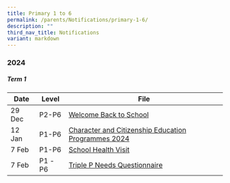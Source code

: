 ```yaml
---
title: Primary 1 to 6
permalink: /parents/Notifications/primary-1-6/
description: ""
third_nav_title: Notifications
variant: markdown
---
```

### **2024**

##### Term 1

| Date| Level|File | 
| -------- | -------- | -------- | 
|29 Dec|P2-P6|[Welcome Back to School](/files/Notification%202024/P1%20to%206/Welcome_Back_to_School___COE_2024.pdf)|
|12 Jan|P1-P6|[Character and Citizenship Education Programmes 2024](/files/Notification%202024/P1%20to%206/Welcome_Back_to_School___COE_2024.pdf)|
|7 Feb |P1-P6|[School Health Visit](/files/Notification%202024/P1%20to%206/Annex_A_School_Health_Visit.pdf)|
|7 Feb| P1 -P6|[Triple P Needs Questionnaire](/files/Notification%202024/P1%20to%206/Annex_B_Triple_P_Needs_Questionnaire_2024__Pri_.pdf)|